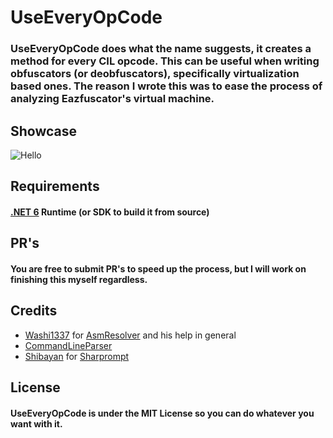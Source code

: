 # UseEveryOpCode
### UseEveryOpCode does what the name suggests, it creates a method for every CIL opcode. This can be useful when writing obfuscators (or deobfuscators), specifically virtualization based ones. The reason I wrote this was to ease the process of analyzing Eazfuscator's virtual machine.

## Showcase
![Hello](https://i.imgur.com/xnZPzPe.gif)

## Requirements
#### [.NET 6](https://dotnet.microsoft.com/en-us/download/dotnet/6.0) Runtime (or SDK to build it from source)

## PR's
#### You are free to submit PR's to speed up the process, but I will work on finishing this myself regardless.

## Credits

- [Washi1337](https://github.com/washi1337) for [AsmResolver](https://github.com/washi1337/asmresolver) and his help in general
- [CommandLineParser](https://github.com/commandlineparser/commandline)
- [Shibayan](https://github.com/shibayan) for [Sharprompt](https://github.com/shibayan/sharprompt)

## License

#### UseEveryOpCode is under the MIT License so you can do whatever you want with it.